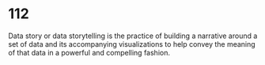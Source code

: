 # 112

Data story​ or data ​storytelling​ is the practice of building a narrative around a set of ​data​ and its accompanying visualizations to help convey the meaning of that ​data​ in a powerful and compelling fashion.
